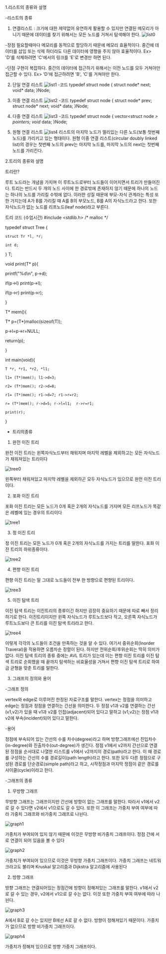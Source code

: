 1.리스트의 종류와 설명

-리스트의 종류

1) 연결리스트 : 크기에 대한 제약없어 유연하게 활용할 수 있지만 연결된 메모리가 아니기 때문에 데이터를 찾기 위해서는 모든 노드를 거쳐서 탐색해야 한다.
![list0](https://user-images.githubusercontent.com/55431033/68275831-04067e80-00b0-11ea-8f53-0d0d8e9dcd34.png)

-장점
필요할때마다 메모리를 동적으로 할당하기 때문에 메모리 효율적이다.
중간에 데이터를 삽입 또는 삭제 하더라도 다른 데이터에 영향을 주지 않아 효율적이다.
Ex> 'D'를 삭제하려면 'C'에서의 링크를 'E'로 변경만 하면 된다.

-단점
구현이 복잡하다.
중간의 데이터에 접근하기 위해서는 이전 노드를 모두 거쳐야만 접근할 수 있다.
Ex> 'D'에 접근하려면 'B', 'C'를 거쳐야만 한다.

2) 단일 연결 리스트
![list1](https://user-images.githubusercontent.com/55431033/68275836-0a94f600-00b0-11ea-8a66-db9d222ce763.png)
-코드 
typedef struct node
{
    struct node* next;
    void* data;
}Node;

3) 이중 연결 리스트
![list2](https://user-images.githubusercontent.com/55431033/68275858-0ff24080-00b0-11ea-93bb-98a2df76682b.png)
-코드
typedef struct node
{
    struct node* prev;
    struct node* next;
    void* data;
}Node;

4) 다중 연결 리스트
![list3](https://user-images.githubusercontent.com/55431033/68275926-1a143f00-00b0-11ea-860e-9d265b5aa859.png)
-코드
typedef struct node
{
    vector<struct node *> pointers;
    void* data;
}Node;

5) 원형 연결 리스트
![list4](https://user-images.githubusercontent.com/55431033/68275982-21d3e380-00b0-11ea-94c8-9c836e91ae4c.png)
리스트의 마지막 노드가 멀리있는 다른 노드(보통 첫번째 노드)를 가리키고 있는 형태이다.
 원형 이중 연결 리스트(circular doubly linked list)의 경우는 첫번째 노드의 prev는 마지막 노드를, 마지막 노드의 next는 첫번째 노드를 가리킨다.
 
 
 
2.트리의 종류와 설명

트리란?

루트 노드라는 개념을 가지며 이 루트노드로부터 노드들이 이어지면서 트리가 만들어진다. 트리는 반드시 두 개의 노드 사이에 한 경로밖에 존재하지 않기 때문에 하나의 노드는 하나의 노드를 가리킬 수밖에 없다. 이러한 성질 때문에 부모-자식 관계라는 특성 또한 가지는데 A가 B를 가리킬 때 A를 B의 부모노드, B를 A의 자식노드라고 한다. 또한 자식노드가 없는 노드를 리프노드(leaf node)라고 부른다.

트리 코드 (수업시간)
#include <stdlib.h>               /* malloc */

typedef struct Tree {

    struct Tr *l, *r;

    int d;

} T;

void print(T* p){

   printf("%d\n", p->d);

   if(p->l) print(p->l);

   if(p->r) print(p->r);    

}

T* mem(){

 T* p=(T*)malloc(sizeof(T));

 p->l=p->r=NULL;

 return(p);

}

int main(void){

    T *r, *r1, *r2, *l1;

    l1= (T*)mem(); l1->d=3; 

    r2= (T*)mem(); r2->d=8; 

    r1= (T*)mem(); r1->d=7; r1->r=r2;

    r= (T*)mem(); r->d=5; r->l=l1;  r->r=r1;

    print(r);

}






 
- 트리의종류

1) 완전 이진 트리

완전 이진 트리는 왼쪽자식노드부터 채워지며 마지막 레벨을 제외하고는 모든 자식노드가 채워져있는 트리이다
 
 ![tree0](https://user-images.githubusercontent.com/55431033/68277695-146c2880-00b3-11ea-87d3-a0d2a273d9bb.png)
 
왼쪽부터 채워져있고 마지막 레벨을 제외하곤 모두 자식노드가 있으므로 완전 이진 트리이다.
 
 2) 포화 이진 트리
 
포화 이진 트리는 모든 노드가 0개 혹은 2개의 자식노드를 가지며 모든 리프노드가 똑같은 레벨에 있는 경우의 트리이다

![tree1](https://user-images.githubusercontent.com/55431033/68277696-1504bf00-00b3-11ea-821f-154f9b68ae55.jpg)

3) 정 이진 트리

정 이진 트리는 모든 노드가 0개 혹은 2개의 자식노드를 가지는 트리를 말한다. 포화 이진 트리의 하위종류이다.

![tree2](https://user-images.githubusercontent.com/55431033/68277698-1635ec00-00b3-11ea-8596-dc7652157cea.png)

4) 편향 이진 트리

편향 이진 트리는 말 그대로 노드들이 전부 한 방향으로 편향된 트리이다.

![tree3](https://user-images.githubusercontent.com/55431033/68277704-17ffaf80-00b3-11ea-8675-3967fe77ae49.png)

5) 이진 탐색 트리

이진 탐색 트리는 이진트리의 종류이긴 하지만 굉장히 중요하기 때문에 따로 빼서 정리하기로 한다.
이진트리이지만 왼쪽 자식노드가 루트노드보다 작고, 오른쪽 자식노드가 루트노드보다 큰 트리를 이진 탐색 트리라고 한다.

![tree4](https://user-images.githubusercontent.com/55431033/68277706-1930dc80-00b3-11ea-8b3b-16d8d8b92657.jpg)

이렇게 각각의 노드들이 조건을 만족하는 것을 알 수 있다.
여기서 중위순회(Inorder Traveral)을 적용하면 오름차순 정렬이 된다. 하지만 전위순회/후위순회는 딱히 의미가 없다.
이진 탐색 트리의 종류 중에는 AVL 트리가 있는데 이는 편향 이진 트리를 이진 탐색 트리로 순회했을 때 끝까지 탐색하는 비효율성을 거쳐서
편향 이진 탐색 트리로 하여금 균형을 맞춘 트리를 말한다. 


3. 그래프의 정의와 용어

-그래프 정의

vertex와 edge로 이루어진 한정된 자료구조를 말한다. 
vertex는 정점을 의미하고 edge는 정점과 정점을 연결하는 간선을 의미한다.
두 정점 v1과 v2를 연결하는 간선 (v1,v2)가 있을 때 v1과 v2를 인접(adjacent)되어 있다고 말하고
(v1,v2)는 정점 v1과 v2에 부속(incident)되어 있다고 말한다.

-용어

정점에 부속되어 있는 간선의 수를 차수(degree)라고 하며 방향그래프에선 진입차수(in-degree)와 진출차수(out-degree)가 생긴다.
정점 v1에서 v2까지 간선으로 연결된 정점을 순서대로 나열한 리스트를 v1에서 v2까지의 경로(path)라고 한다.
이 때 경로를 구성하는 간선의 수를 경로길이(path length)라고 한다.
또한 모두 다른 정점으로 구성된 경로를 단순경로(simple path)라고 하고, 시작정점과 마지막 정점이 같은 경로를 사이클(cycle)이라고 한다.

-그래프의 종류

1) 무방향 그래프

무방향 그래프는 그래프이지만 간선에 방향이 없는 그래프를 말한다. 따라서 v1에서 v2로 갈 수 있다면 v2에서 v1으로도 갈 수 있다.
또한 이 그래프는 가중치 부여 여부에 따라 가중치 그래프와 비가중치 그래프로 나뉜다.

![graph1](https://user-images.githubusercontent.com/55431033/68279987-f81eba80-00b7-11ea-95e5-d6ea084fd593.png)

가중치가 부여되어 있지 않기 때문에 이것은 무방향 비가중치 그래프이다.
정점 간에 서로 연결이 되어 있음을 볼 수 있다

![graph2](https://user-images.githubusercontent.com/55431033/68279992-f94fe780-00b7-11ea-9d4b-d5fbcb9461c3.png)

가중치가 부여되어 있으므로 이것은 무방향 가중치 그래프이다.
가중치 그래프는 네트워크라고도 불리며 Kruskal 알고리즘과 Dijkstra 알고리즘에 사용된다

2) 방향 그래프

방향 그래프는 연결되어있는 정점간에 방향이 정해져있는 그래프를 말한다. 
v1에서 v2로 갈 수 있는 경우, v2에서 v1으로 갈 수는 없다. 이것 또한 가중치 부여 여부에 따라 나뉜다.

![graph3](https://user-images.githubusercontent.com/55431033/68279995-f9e87e00-00b7-11ea-86d1-0a2cbc906cc4.png)

A에서 B로 갈 수는 있지만 B에선 A로 갈 수 없다. 방향이 정해져있기 때문이다.
가중치가 없으므로 방향 비가중치 그래프이다.

![graph4](https://user-images.githubusercontent.com/55431033/68279999-fb19ab00-00b7-11ea-943d-d8aa351779f7.jpg)

가중치가 정해져 있으므로 방향 가중치 그래프이다.













 


  
  
